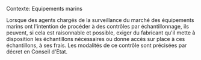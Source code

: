 Contexte: Equipements marins

Lorsque des agents chargés de la surveillance du marché des équipements marins ont l'intention de procéder à des contrôles par échantillonnage, ils peuvent, si cela est raisonnable et possible, exiger du fabricant qu'il mette à disposition les échantillons nécessaires ou donne accès sur place à ces échantillons, à ses frais. Les modalités de ce contrôle sont précisées par décret en Conseil d'Etat.